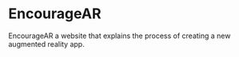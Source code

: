 # EncourageAR
EncourageAR a website that explains the process of creating a new augmented reality app.

